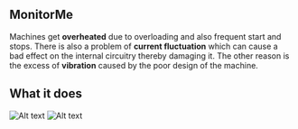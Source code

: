 ## MonitorMe
Machines get **overheated** due to overloading and also frequent start and stops. There is also a problem of **current fluctuation** which can cause a bad effect on the internal circuitry thereby damaging it. The other reason is the excess of **vibration** caused by the poor design of the machine.

## What it does
![Alt text](https://raw.githubusercontent.com/Suryachappidi/MonitorMe/main/pptstuff/s2.PNG)
![Alt text](https://raw.githubusercontent.com/Suryachappidi/MonitorMe/main/pptstuff/s1.PNG)

